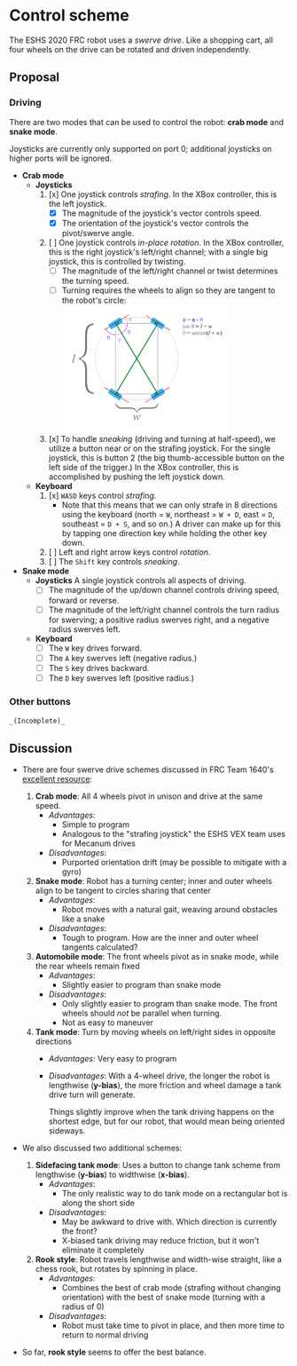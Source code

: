 # Control scheme

The ESHS 2020 FRC robot uses a _swerve drive_.  Like a shopping cart, all four
wheels on the drive can be rotated and driven independently.

## Proposal
### Driving
There are two modes that can be used to control the robot: **crab mode** and
**snake mode**.

Joysticks are currently only supported on port 0; additional joysticks on
higher ports will be ignored.

* **Crab mode**
  - **Joysticks**
    1. [x] One joystick controls *strafing*.  In the XBox controller, this is
       the left joystick.
       - [x] The magnitude of the joystick's vector controls speed.
       - [x] The orientation of the joystick's vector controls the pivot/swerve angle.
    2. [ ] One joystick controls *in-place rotation*.  In the XBox controller,
       this is the right joystick's left/right channel; with a single big
       joystick, this is controlled by twisting.
       * [ ] The magnitude of the left/right channel or twist determines the turning speed.
       * [ ] Turning requires the wheels to align so they are tangent to the robot's circle:
         <img src="./snake-rotation.png" style="width: 300px;" />
	3. [x] To handle *sneaking* (driving and turning at half-speed), we utilize a button
	   near or on the strafing joystick.  For the single joystick, this is button 2 (the
	   big thumb-accessible button on the left side of the trigger.)  In the XBox
	   controller, this is accomplished by pushing the left joystick down.
  - **Keyboard**
    1. [x] `WASD` keys control *strafing.*
       - Note that this means that we can only strafe in 8 directions using the
         keyboard (north = `W`, northeast = `W + D`, east = `D`, southeast = 
		 `D + S`, and so on.)  A driver can make up for this by tapping one
		 direction key while holding the other key down.
    2. [ ] Left and right arrow keys control *rotation*.
	3. [ ] The `Shift` key controls *sneaking*.
* **Snake mode**
  - **Joysticks**
    A single joystick controls all aspects of driving.
    * [ ] The magnitude of the up/down channel controls driving speed, forward
      or reverse.
    * [ ] The magnitude of the left/right channel controls the turn radius for
      swerving; a positive radius swerves right, and a negative radius swerves
      left.
  - **Keyboard**
    * [ ] The `W` key drives forward.
    * [ ] The `A` key swerves left (negative radius.)
    * [ ] The `S` key drives backward.
    * [ ] The `D` key swerves left (positive radius.)

### Other buttons
    _(Incomplete)_

## Discussion

* There are four swerve drive schemes discussed in FRC Team 1640's [excellent resource](https://team1640.com/wiki/images/8/85/Pivot-Wheel_Drive.pdf):
    1. **Crab mode**: All 4 wheels pivot in unison and drive at the same speed.
        * _Advantages_:
            - Simple to program
            - Analogous to the "strafing joystick" the ESHS VEX team uses for Mecanum drives
        * _Disadvantages_:
            - Purported orientation drift (may be possible to mitigate with a gyro)
    2. **Snake mode**: Robot has a turning center; inner and outer wheels align to be tangent to circles sharing that center
        * _Advantages_:
            - Robot moves with a natural gait, weaving around obstacles like a snake
        * _Disadvantages_:
            - Tough to program.  How are the inner and outer wheel tangents calculated?
    3. **Automobile mode**: The front wheels pivot as in snake mode, while the rear wheels remain fixed
        * _Advantages_:
            - Slightly easier to program than snake mode
        * _Disadvantages_:
            - Only slightly easier to program than snake mode.  The front wheels should _not_ be parallel when turning.
            - Not as easy to maneuver
    4. **Tank mode**: Turn by moving wheels on left/right sides in opposite directions
        * _Advantages_: Very easy to program
        * _Disadvantages_: With a 4-wheel drive, the longer the robot is lengthwise (**y-bias**), the more friction and wheel damage a tank drive turn will generate.

            Things slightly improve when the tank driving happens on the shortest edge, but for our robot, that would mean being oriented sideways.

* We also discussed two additional schemes:
    1. **Sidefacing tank mode**: Uses a button to change tank scheme from lengthwise (**y-bias**) to widthwise (**x-bias**).
        * _Advantages_:
            - The only realistic way to do tank mode on a rectangular bot is along the short side
        * _Disadvantages_:
            - May be awkward to drive with.  Which direction is currently the front?
            - X-biased tank driving may reduce friction, but it won't eliminate it completely
    2. **Rook style**: Robot travels lengthwise and width-wise straight, like a chess rook, but rotates by spinning in place.
        * _Advantages_:
            - Combines the best of crab mode (strafing without changing orientation) with the best of snake mode (turning with a radius of 0)
        * _Disadvantages_:
            - Robot must take time to pivot in place, and then more time to return to normal driving

* So far, **rook style** seems to offer the best balance.
